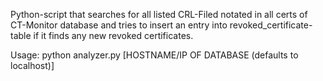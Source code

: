 Python-script that searches for all listed CRL-Filed notated in all certs of CT-Monitor database and tries to insert an entry into revoked_certificate-table if it finds any new revoked certificates.

Usage:
python analyzer.py [HOSTNAME/IP OF DATABASE (defaults to localhost)]
